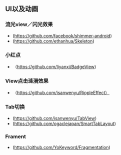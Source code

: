 ## UI以及动画
### 流光view／闪光效果
* (https://github.com/facebook/shimmer-android)
* (https://github.com/ethanhua/Skeleton)

### 小红点
* （https://github.com/liyanxi/BadgeView)

### View点击涟漪效果
* （https://github.com/isanwenyu/RippleEffect）

###  Tab切换
* (https://github.com/isanwenyu/TabView)
* (https://github.com/ogaclejapan/SmartTabLayout)


### Frament
* (https://github.com/YoKeyword/Fragmentation)



